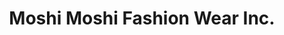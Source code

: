 ---
title: "Moshi Moshi Fashion Wear Inc."
url: /batangas-city/moshi-moshi-fashion-wear-inc/
shop: Kleidung
---
